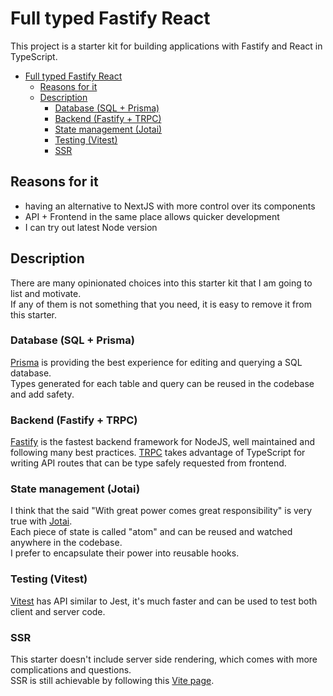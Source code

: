 # Full typed Fastify React 

This project is a starter kit for building applications with Fastify and React in TypeScript.

- [Full typed Fastify React](#full-typed-fastify-react)
  - [Reasons for it](#reasons-for-it)
  - [Description](#description)
    - [Database (SQL + Prisma)](#database-sql--prisma)
    - [Backend (Fastify + TRPC)](#backend-fastify--trpc)
    - [State management (Jotai)](#state-management-jotai)
    - [Testing (Vitest)](#testing-vitest)
    - [SSR](#ssr)

## Reasons for it

* having an alternative to NextJS with more control over its components
* API + Frontend in the same place allows quicker development
* I can try out latest Node version

## Description

There are many opinionated choices into this starter kit that I am going to list and motivate.  
If any of them is not something that you need, it is easy to remove it from this starter.

### Database (SQL + Prisma)

[Prisma](https://www.prisma.io) is providing the best experience for editing and querying a SQL database.  
Types generated for each table and query can be reused in the codebase and add safety.

### Backend (Fastify + TRPC)

[Fastify](https://www.fastify.io) is the fastest backend framework for NodeJS, well maintained and following many best practices.
[TRPC](https://trpc.io) takes advantage of TypeScript for writing API routes that can be type safely requested from frontend.

### State management (Jotai)

I think that the said "With great power comes great responsibility" is very true with [Jotai](https://jotai.org).  
Each piece of state is called "atom" and can be reused and watched anywhere in the codebase.  
I prefer to encapsulate their power into reusable hooks.

### Testing (Vitest)

[Vitest](https://vitest.dev) has API similar to Jest, it's much faster and can be used to test both client and server code.

### SSR

This starter doesn't include server side rendering, which comes with more complications and questions.  
SSR is still achievable by following this [Vite page](https://vitejs.dev/guide/ssr.html).
